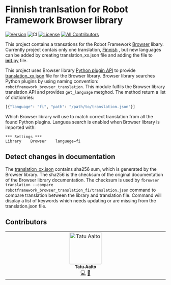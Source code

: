 # Finnish tranlsation for Robot Framework Browser library
[![Version](https://img.shields.io/pypi/v/robotframework-browser-translation.svg)](https://pypi.python.org/pypi/robotframework-browser-translation)
![CI](https://github.com/MarketSquare/robotframework-browser-translation/actions/workflows/on-push.yml/badge.svg)
[![License](https://img.shields.io/badge/License-Apache%202.0-blue.svg)](https://opensource.org/licenses/Apache-2.0)
[![All Contributors](https://img.shields.io/github/all-contributors/MarketSquare/robotframework-browser-translation?color=ee8449&style=flat-square)](#contributors)


This project contains a transations for the Robot Framework
[Browser](https://github.com/MarketSquare/robotframework-browser)
libary. Currently project contais only one translation,
[Finnish](https://github.com/MarketSquare/robotframework-browser-translation/blob/main/robotframework_browser_translation/translation_fi.json)
, but new languages can be added by creating translation_xx.json file
and adding the file to
[__init__.py](https://github.com/MarketSquare/robotframework-browser-translation/blob/main/robotframework_browser_translation/__init__.py) file.

This project uses Browser library
[Python plugin API](https://packaging.python.org/en/latest/guides/creating-and-discovering-plugins/)
to provide
[translation_xx.json](https://github.com/MarketSquare/robotframework-browser-translation/blob/main/robotframework_browser_translation/translation_fi.json)
file for the Browser library. Browser library searches Python plugins by using
naming convention: `robotframework_browser_translation`. This module
fulfils the Browser library translation API and provides `get_language`
metghod. The method return a list of dictionries:

```python
[{"language": "fi", "path": "/path/to/translation.json"}]
```
Which Browser library will use to match correct translation from all
the found Python plugins. Languea search is enabled when Browser
library is imported with:

```robotRobotFramework
*** Settings ***
Library    Browser    languege=fi
```

## Detect changes in documentation
The
[translation_xx.json](https://github.com/MarketSquare/robotframework-browser-translation/blob/main/robotframework_browser_translation/translation_fi.json)
contains sha256 sum, which is generated by the Browser library. The sha256
is the checksum of the original documentation of the Browser library documentation.
The checksum is used by
`fbrowser translation --compare robotframework_browser_translation_fi/translation.json`
command to compare translation between the library and translation file. Command will
display a list of keywords which needs updating or are missing from the translation.json
file.

## Contributors

<!-- ALL-CONTRIBUTORS-LIST:START - Do not remove or modify this section -->
<!-- prettier-ignore-start -->
<!-- markdownlint-disable -->
<table>
  <tbody>
    <tr>
      <td align="center" valign="top" width="14.28%"><a href="https://github.com/aaltat"><img src="https://avatars.githubusercontent.com/u/2665023?v=4?s=100" width="100px;" alt="Tatu Aalto"/><br /><sub><b>Tatu Aalto</b></sub></a><br /><a href="#code-aaltat" title="Code">💻</a> <a href="#doc-aaltat" title="Documentation">📖</a></td>
    </tr>
  </tbody>
</table>

<!-- markdownlint-restore -->
<!-- prettier-ignore-end -->

<!-- ALL-CONTRIBUTORS-LIST:END -->
